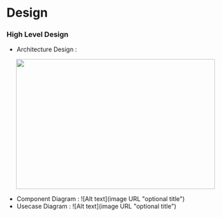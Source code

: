 # Design
### High Level Design
- Architecture Design :
<p align="center">
  <img width="460" height="300" src="(https://github.com/Archana-Athreya/Mini_Project/blob/38193dd0d86b4e4571bb0a5d905c09c092e8ed54/2.Design/Architecture.png/460/300">
</p>




























- Component Diagram :
![Alt text](image URL "optional title")
- Usecase Diagram :
![Alt text](image URL "optional title")

